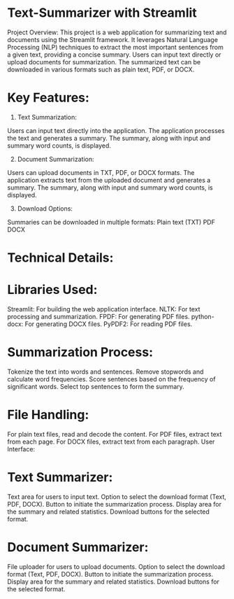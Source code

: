 # Text-Summarizer with Streamlit
Project Overview:
This project is a web application for summarizing text and documents using the Streamlit framework. It leverages Natural Language Processing (NLP) techniques to extract the most important sentences from a given text, providing a concise summary. Users can input text directly or upload documents for summarization. The summarized text can be downloaded in various formats such as plain text, PDF, or DOCX.

# Key Features:

1. Text Summarization:

Users can input text directly into the application.
The application processes the text and generates a summary.
The summary, along with input and summary word counts, is displayed.

2. Document Summarization:

Users can upload documents in TXT, PDF, or DOCX formats.
The application extracts text from the uploaded document and generates a summary.
The summary, along with input and summary word counts, is displayed.

3. Download Options:

Summaries can be downloaded in multiple formats:
Plain text (TXT)
PDF
DOCX


# Technical Details:

# Libraries Used:

Streamlit: For building the web application interface.
NLTK: For text processing and summarization.
FPDF: For generating PDF files.
python-docx: For generating DOCX files.
PyPDF2: For reading PDF files.

# Summarization Process:

Tokenize the text into words and sentences.
Remove stopwords and calculate word frequencies.
Score sentences based on the frequency of significant words.
Select top sentences to form the summary.

# File Handling:

For plain text files, read and decode the content.
For PDF files, extract text from each page.
For DOCX files, extract text from each paragraph.
User Interface:

# Text Summarizer:

Text area for users to input text.
Option to select the download format (Text, PDF, DOCX).
Button to initiate the summarization process.
Display area for the summary and related statistics.
Download buttons for the selected format.

# Document Summarizer:

File uploader for users to upload documents.
Option to select the download format (Text, PDF, DOCX).
Button to initiate the summarization process.
Display area for the summary and related statistics.
Download buttons for the selected format.
